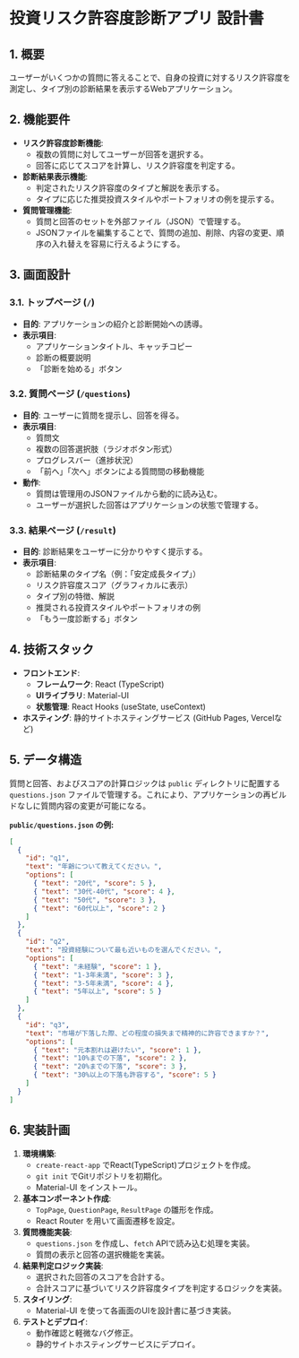# 投資リスク許容度診断アプリ 設計書

## 1. 概要

ユーザーがいくつかの質問に答えることで、自身の投資に対するリスク許容度を測定し、タイプ別の診断結果を表示するWebアプリケーション。

## 2. 機能要件

- **リスク許容度診断機能**:
    - 複数の質問に対してユーザーが回答を選択する。
    - 回答に応じてスコアを計算し、リスク許容度を判定する。
- **診断結果表示機能**:
    - 判定されたリスク許容度のタイプと解説を表示する。
    - タイプに応じた推奨投資スタイルやポートフォリオの例を提示する。
- **質問管理機能**:
    - 質問と回答のセットを外部ファイル（JSON）で管理する。
    - JSONファイルを編集することで、質問の追加、削除、内容の変更、順序の入れ替えを容易に行えるようにする。

## 3. 画面設計

### 3.1. トップページ (`/`)

- **目的**: アプリケーションの紹介と診断開始への誘導。
- **表示項目**:
    - アプリケーションタイトル、キャッチコピー
    - 診断の概要説明
    - 「診断を始める」ボタン

### 3.2. 質問ページ (`/questions`)

- **目的**: ユーザーに質問を提示し、回答を得る。
- **表示項目**:
    - 質問文
    - 複数の回答選択肢（ラジオボタン形式）
    - プログレスバー（進捗状況）
    - 「前へ」「次へ」ボタンによる質問間の移動機能
- **動作**:
    - 質問は管理用のJSONファイルから動的に読み込む。
    - ユーザーが選択した回答はアプリケーションの状態で管理する。

### 3.3. 結果ページ (`/result`)

- **目的**: 診断結果をユーザーに分かりやすく提示する。
- **表示項目**:
    - 診断結果のタイプ名（例：「安定成長タイプ」）
    - リスク許容度スコア（グラフィカルに表示）
    - タイプ別の特徴、解説
    - 推奨される投資スタイルやポートフォリオの例
    - 「もう一度診断する」ボタン

## 4. 技術スタック

- **フロントエンド**:
    - **フレームワーク**: React (TypeScript)
    - **UIライブラリ**: Material-UI
    - **状態管理**: React Hooks (useState, useContext)
- **ホスティング**: 静的サイトホスティングサービス (GitHub Pages, Vercelなど)

## 5. データ構造

質問と回答、およびスコアの計算ロジックは `public` ディレクトリに配置する `questions.json` ファイルで管理する。これにより、アプリケーションの再ビルドなしに質問内容の変更が可能になる。

**`public/questions.json` の例:**

```json
[
  {
    "id": "q1",
    "text": "年齢について教えてください。",
    "options": [
      { "text": "20代", "score": 5 },
      { "text": "30代-40代", "score": 4 },
      { "text": "50代", "score": 3 },
      { "text": "60代以上", "score": 2 }
    ]
  },
  {
    "id": "q2",
    "text": "投資経験について最も近いものを選んでください。",
    "options": [
      { "text": "未経験", "score": 1 },
      { "text": "1-3年未満", "score": 3 },
      { "text": "3-5年未満", "score": 4 },
      { "text": "5年以上", "score": 5 }
    ]
  },
  {
    "id": "q3",
    "text": "市場が下落した際、どの程度の損失まで精神的に許容できますか？",
    "options": [
      { "text": "元本割れは避けたい", "score": 1 },
      { "text": "10%までの下落", "score": 2 },
      { "text": "20%までの下落", "score": 3 },
      { "text": "30%以上の下落も許容する", "score": 5 }
    ]
  }
]
```

## 6. 実装計画

1.  **環境構築**:
    - `create-react-app` でReact(TypeScript)プロジェクトを作成。
    - `git init` でGitリポジトリを初期化。
    - Material-UI をインストール。
2.  **基本コンポーネント作成**:
    - `TopPage`, `QuestionPage`, `ResultPage` の雛形を作成。
    - React Router を用いて画面遷移を設定。
3.  **質問機能実装**:
    - `questions.json` を作成し、`fetch` APIで読み込む処理を実装。
    - 質問の表示と回答の選択機能を実装。
4.  **結果判定ロジック実装**:
    - 選択された回答のスコアを合計する。
    - 合計スコアに基づいてリスク許容度タイプを判定するロジックを実装。
5.  **スタイリング**:
    - Material-UI を使って各画面のUIを設計書に基づき実装。
6.  **テストとデプロイ**:
    - 動作確認と軽微なバグ修正。
    - 静的サイトホスティングサービスにデプロイ。
